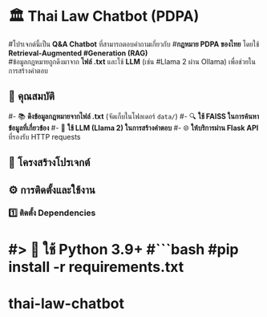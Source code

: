 # 🏛 Thai Law Chatbot (PDPA)

#โปรเจกต์นี้เป็น **Q&A Chatbot** ที่สามารถตอบคำถามเกี่ยวกับ #**กฎหมาย PDPA ของไทย** โดยใช้ **Retrieval-Augmented #Generation (RAG)**  
#ข้อมูลกฎหมายถูกดึงมาจาก **ไฟล์ .txt** และใช้ **LLM** (เช่น #Llama 2 ผ่าน Ollama) เพื่อช่วยในการสร้างคำตอบ  



## 🚀 **คุณสมบัติ**
#- 📚 **ดึงข้อมูลกฎหมายจากไฟล์ .txt** (จัดเก็บในโฟลเดอร์ `data/`)
#- 🔍 **ใช้ FAISS ในการค้นหาข้อมูลที่เกี่ยวข้อง**
#- 🤖 **ใช้ LLM (Llama 2) ในการสร้างคำตอบ**
#- 🌐 **ให้บริการผ่าน Flask API** ที่รองรับ HTTP requests


## 📂 **โครงสร้างโปรเจกต์**


## ⚙️ **การติดตั้งและใช้งาน**
### **1️⃣ ติดตั้ง Dependencies**
#> 📌 **ใช้ Python 3.9+**
#```bash
#pip install -r requirements.txt
=======
# thai-law-chatbot
